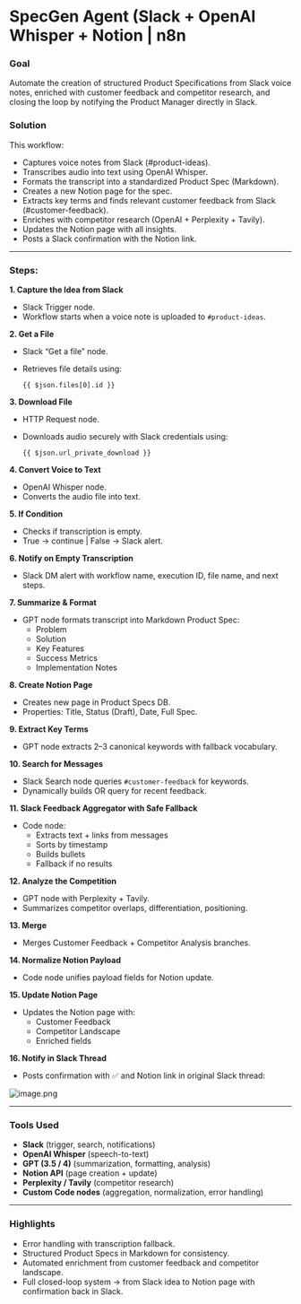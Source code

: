 # SpecGen Agent (Slack + OpenAI Whisper + Notion | n8n


### Goal

Automate the creation of structured Product Specifications from Slack voice notes, enriched with customer feedback and competitor research, and closing the loop by notifying the Product Manager directly in Slack.

### Solution

This workflow:

- Captures voice notes from Slack (#product-ideas).
- Transcribes audio into text using OpenAI Whisper.
- Formats the transcript into a standardized Product Spec (Markdown).
- Creates a new Notion page for the spec.
- Extracts key terms and finds relevant customer feedback from Slack (#customer-feedback).
- Enriches with competitor research (OpenAI + Perplexity + Tavily).
- Updates the Notion page with all insights.
- Posts a Slack confirmation with the Notion link.

---

### Steps:

**1. Capture the Idea from Slack**

- Slack Trigger node.
- Workflow starts when a voice note is uploaded to `#product-ideas`.

**2. Get a File**

- Slack “Get a file” node.
- Retrieves file details using:
    
    ```
    {{ $json.files[0].id }}
    
    ```
    

**3. Download File**

- HTTP Request node.
- Downloads audio securely with Slack credentials using:
    
    ```
    {{ $json.url_private_download }}
    
    ```
    

**4. Convert Voice to Text**

- OpenAI Whisper node.
- Converts the audio file into text.

**5. If Condition**

- Checks if transcription is empty.
- True → continue | False → Slack alert.

**6. Notify on Empty Transcription**

- Slack DM alert with workflow name, execution ID, file name, and next steps.

**7. Summarize & Format**

- GPT node formats transcript into Markdown Product Spec:
    - Problem
    - Solution
    - Key Features
    - Success Metrics
    - Implementation Notes
    

**8. Create Notion Page**

- Creates new page in Product Specs DB.
- Properties: Title, Status (Draft), Date, Full Spec.

**9. Extract Key Terms**

- GPT node extracts 2–3 canonical keywords with fallback vocabulary.

**10. Search for Messages**

- Slack Search node queries `#customer-feedback` for keywords.
- Dynamically builds OR query for recent feedback.

**11. Slack Feedback Aggregator with Safe Fallback**

- Code node:
    - Extracts text + links from messages
    - Sorts by timestamp
    - Builds bullets
    - Fallback if no results
    

**12. Analyze the Competition**

- GPT node with Perplexity + Tavily.
- Summarizes competitor overlaps, differentiation, positioning.

**13. Merge**

- Merges Customer Feedback + Competitor Analysis branches.

**14. Normalize Notion Payload**

- Code node unifies payload fields for Notion update.

**15. Update Notion Page**

- Updates the Notion page with:
    - Customer Feedback
    - Competitor Landscape
    - Enriched fields
    

**16. Notify in Slack Thread**

- Posts confirmation with ✅ and Notion link in original Slack thread:

![image.png](attachment:a3b60557-c169-47cc-b7e8-d0c1394b2d31:b92eb96f-02ee-49aa-b24d-411a50e97ebf.png)

---

### Tools Used

- **Slack** (trigger, search, notifications)
- **OpenAI Whisper** (speech-to-text)
- **GPT (3.5 / 4)** (summarization, formatting, analysis)
- **Notion API** (page creation + update)
- **Perplexity / Tavily** (competitor research)
- **Custom Code nodes** (aggregation, normalization, error handling)

---

### Highlights

- Error handling with transcription fallback.
- Structured Product Specs in Markdown for consistency.
- Automated enrichment from customer feedback and competitor landscape.
- Full closed-loop system → from Slack idea to Notion page with confirmation back in Slack.
</aside>
